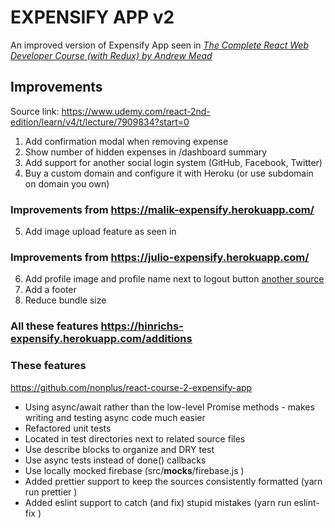# EXPENSIFY APP v2
An improved version of Expensify App seen in *[The Complete React Web Developer Course (with Redux) by Andrew Mead](https://www.udemy.com/react-2nd-edition/)*

## Improvements
Source link: https://www.udemy.com/react-2nd-edition/learn/v4/t/lecture/7909834?start=0

1. Add confirmation modal when removing expense
2. Show number of hidden expenses in /dashboard summary
3. Add support for another social login system (GitHub, Facebook, Twitter)
4. Buy a custom domain and configure it with Heroku (or use subdomain on domain you own)

### Improvements from https://malik-expensify.herokuapp.com/
5. Add image upload feature as seen in 

### Improvements from https://julio-expensify.herokuapp.com/ 
6. Add profile image and profile name next to logout button [another source](https://xuanah-expensify.herokuapp.com) 
7. Add a footer
8. Reduce bundle size

### All these features https://hinrichs-expensify.herokuapp.com/additions 

### These features
https://github.com/nonplus/react-course-2-expensify-app
- Using async/await rather than the low-level Promise methods - makes writing and testing async code much easier
- Refactored unit tests
- Located in test  directories next to related source files
- Use describe  blocks to organize and DRY test 
- Use async  tests instead of done() callbacks
- Use locally mocked firebase (src/__mocks__/firebase.js )
- Added prettier support to keep the sources consistently formatted (yarn run prettier )
- Added eslint support to catch (and fix) stupid mistakes (yarn run eslint-fix )